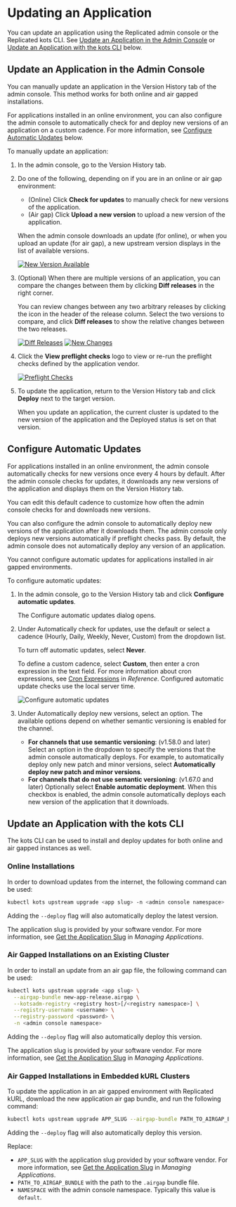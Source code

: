 # Updating an Application

You can update an application using the Replicated admin console or the Replicated kots CLI.
See [Update an Application in the Admin Console](#update-an-application-in-the-admin-console)
or [Update an Application with the kots CLI](#update-an-application-with-the-kots-cli) below.

## Update an Application in the Admin Console

You can manually update an application in the Version History tab of the admin console.
This method works for both online and air gapped installations.

For applications installed in an online environment, you can also configure the
admin console to automatically check for and deploy new versions of an application
on a custom cadence. For more information, see
[Configure Automatic Updates](#configure-automatic-updates) below.

To manually update an application:

1. In the admin console, go to the Version History tab.
1. Do one of the following, depending on if you are in an online or air gap environment:
   * (Online) Click **Check for updates** to manually check for new versions of the application.
   * (Air gap) Click **Upload a new version** to upload a new version of the application.

   When the admin console downloads an update (for online), or when you upload an update (for air gap),
   a new upstream version displays in the list of available versions.

   [![New Version Available](/images/new-version-available.png)](/images/new-version-available.png)

1. (Optional) When there are multiple versions of an application, you can compare
the changes between them by clicking **Diff releases** in the right corner.

   You can review changes between any two arbitrary releases by clicking the icon in the header
   of the release column. Select the two versions to compare, and click **Diff releases**
   to show the relative changes between the two releases.

   [![Diff Releases](/images/diff-releases.png)](/images/diff-releases.png)
   [![New Changes](/images/new-changes.png)](/images/new-changes.png)

1. Click the **View preflight checks** logo to view or re-run the preflight checks defined by
the application vendor.

   [![Preflight Checks](/images/preflight-checks.png)](/images/preflight-checks.png)

1. To update the application, return to the Version History tab
and click **Deploy** next to the target version.

   When you update an application, the current cluster is updated to the new version
   of the application and the Deployed status is set on that version.   

## Configure Automatic Updates

For applications installed in an online environment, the admin console automatically
checks for new versions once every 4 hours by default. After the admin console
checks for updates, it downloads any new versions of the application and displays
them on the Version History tab.

You can edit this default cadence to customize how often the admin console checks
for and downloads new versions.

You can also configure the admin console to automatically deploy new versions of
the application after it downloads them. The admin console only deploys new versions
automatically if preflight checks pass. By default, the admin console does not
automatically deploy any version of an application.

You cannot configure automatic updates for applications installed in air gapped
environments.

To configure automatic updates:

1. In the admin console, go to the Version History tab and click **Configure automatic updates**.

   The Configure automatic updates dialog opens.

1. Under Automatically check for updates, use the default or select a cadence (Hourly, Daily, Weekly, Never, Custom) from the dropdown list. 

   To turn off automatic updates, select **Never**. 
   
   To define a custom cadence, select **Custom**, then enter a cron expression in the text field. For more information about cron expressions, see [Cron Expressions](/reference/cron-expressions) in _Reference_. Configured automatic update checks use the local server time. 

   ![Configure automatic updates](/images/automatic-updates-config.png)

1. Under Automatically deploy new versions, select an option. The available options depend on whether semantic versioning is enabled for the channel.
   * **For channels that use semantic versioning**: (v1.58.0 and later) Select an option in the dropdown
   to specify the versions that the admin console automatically deploys. For example,
   to automatically deploy only new patch and minor versions, select
   **Automatically deploy new patch and minor versions**.
   * **For channels that do not use semantic versioning**: (v1.67.0 and later) Optionally select **Enable automatic deployment**.
   When this checkbox is enabled, the admin console automatically deploys each new version of the application that it downloads.

## Update an Application with the kots CLI

The kots CLI can be used to install and deploy updates for both online and air gapped instances as well.

### Online Installations

In order to download updates from the internet, the following command can be used:

```bash
kubectl kots upstream upgrade <app slug> -n <admin console namespace>
```

Adding the `--deploy` flag will also automatically deploy the latest version.

The application slug is provided by your software vendor. For more information, see [Get the Application Slug](/vendor/vendor-portal-manage-app#slug) in _Managing Applications_.

### Air Gapped Installations on an Existing Cluster

In order to install an update from an air gap file, the following command can be used:

```bash
kubectl kots upstream upgrade <app slug> \
  --airgap-bundle new-app-release.airgap \
  --kotsadm-registry <registry host>[/<registry namespace>] \
  --registry-username <username> \
  --registry-password <password> \
  -n <admin console namespace>
```

Adding the `--deploy` flag will also automatically deploy this version.

The application slug is provided by your software vendor. For more information, see [Get the Application Slug](/vendor/vendor-portal-manage-app#slug) in _Managing Applications_.

### Air Gapped Installations in Embedded kURL Clusters

To update the application in an air gapped environment with Replicated kURL, download the new application air gap bundle, and run the following command:

```bash
kubectl kots upstream upgrade APP_SLUG --airgap-bundle PATH_TO_AIRGAP_BUNDLE -n NAMESPACE
```
Adding the `--deploy` flag will also automatically deploy this version.

Replace:

* `APP_SLUG` with the application slug provided by your software vendor. For more information, see [Get the Application Slug](/vendor/vendor-portal-manage-app#slug) in _Managing Applications_.
* `PATH_TO_AIRGAP_BUNDLE` with the path to the `.airgap` bundle file.
* `NAMESPACE` with the admin console namespace. Typically this value is `default`.
